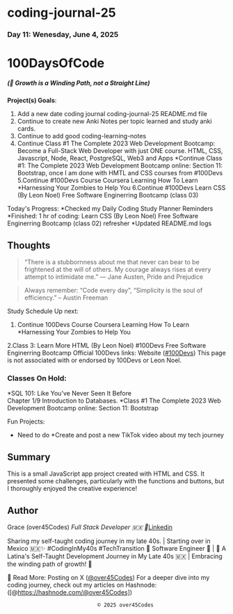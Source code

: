 # coding-journal-25

### Day 11: Wenesday, June 4, 2025

# 100DaysOfCode

##### (🌱 Growth is a Winding Path, not a Straight Line)

**Project(s) Goals**:

1. Add a new date coding journal coding-journal-25 README.md file
2. Continue to create new Anki Notes per topic learned and study anki cards. 
3. Continue to add good coding-learning-notes
4. Continue Class #1 The Complete 2023 Web Development Bootcamp: Become a Full-Stack Web Developer with just ONE course. HTML, CSS, Javascript, Node, React, PostgreSQL, Web3 and Apps
*Continue Class #1: The Complete 2023 Web Development Bootcamp online: Section 11: Bootstrap, once I am done with HMTL and CSS courses from #100Devs
5.Continue #100Devs Course Coursera Learning How To Learn
*Harnessing Your Zombies to Help You
6.Continue #100Devs Learn CSS (By Leon Noel) Free Software Enginerring Bootcamp (class 03)

Today's Progress:
*Checked my Daily Coding Study Planner Reminders
*Finished: 1 hr of coding: Learn CSS (By Leon Noel) Free Software Enginerring Bootcamp (class 02) refresher
*Updated README.md logs


## Thoughts

> “There is a stubbornness about me that never can bear to be frightened at the will of others. My courage always rises at every attempt to intimidate me.” ― Jane Austen, Pride and Prejudice

> Always remember: “Code every day”, “Simplicity is the soul of efficiency.” – Austin Freeman

Study Schedule Up next:

1. Continue 100Devs Course Coursera Learning How To Learn
*Harnessing Your Zombies to Help You

2.Class 3: Learn More HTML (By Leon Noel) #100Devs Free Software Enginerring Bootcamp
Official 100Devs links: Website ([#100Devs](https://leonnoel.com/100devs/)) 
This page is not associated with or endorsed by 100Devs or Leon Noel.

### Classes On Hold: 
*SQL 101: Like You’ve Never Seen It Before  
Chapter 1/9 Introduction to Databases. 
*Class #1 The Complete 2023 Web Development Bootcamp online: Section 11: Bootstrap

Fun Projects:
* Need to do *Create and post a new TikTok video about my tech journey

## Summary

This is a small JavaScript app project created with HTML and CSS. It presented some challenges, particularly with the functions and buttons, but I thoroughly enjoyed the creative experience!

## Author

Grace (over45Codes)  *Full Stack Developer 🇲🇽 💜*[Linkedin](https://www.linkedin.com/in/castanedagrace/)

Sharing my self-taught coding journey in my late 40s. | Starting over in Mexico 🇲🇽✨ #CodingInMy40s #TechTransition 🚀
Software Engineer 🚀 | 🌮 A Latina's Self-Taught Development Journey in My Late 40s 🇲🇽 | Embracing the winding path of growth! 🌱

📖 Read More:
Posting on X ([@over45Codes](https://x.com/over45Codes))
For a deeper dive into my coding journey, check out my articles on Hashnode:([@https://hashnode.com/@over45Codes])

                                 © 2025 over45Codes
